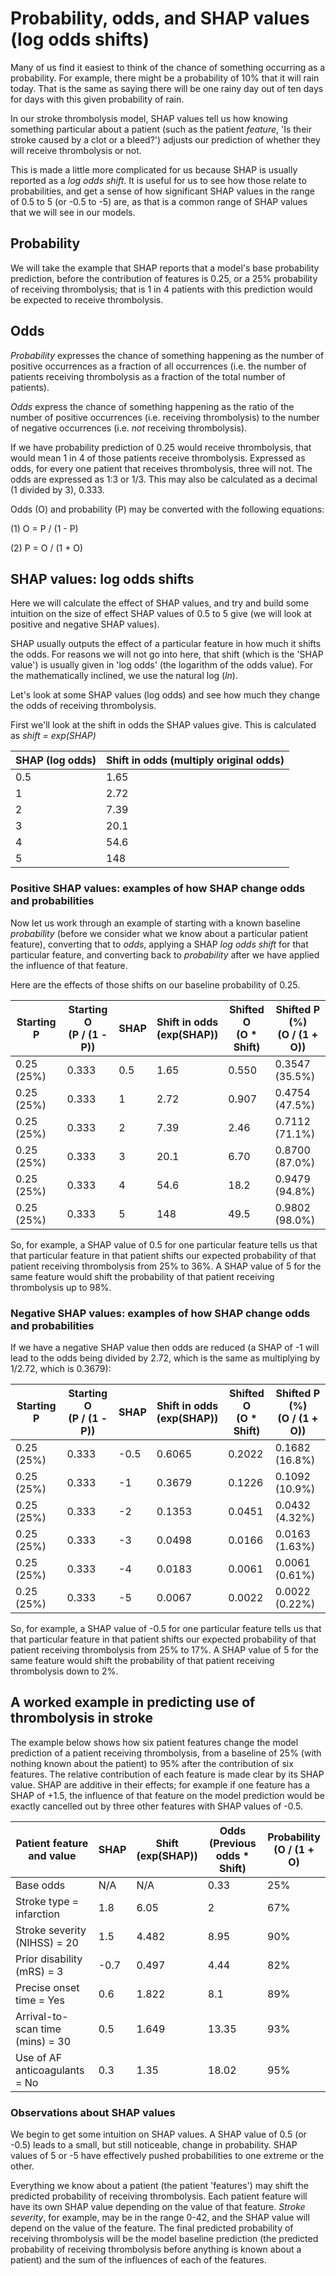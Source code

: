 # Probability, odds, and SHAP values (log odds shifts)

Many of us find it easiest to think of the chance of something occurring as a probability. For example, there might be a probability of 10% that it will rain today. That is the same as saying there will be one rainy day out of ten days for days with this given probability of rain.

In our stroke thrombolysis model, SHAP values tell us how knowing something particular about a patient (such as the patient *feature*, 'Is their stroke caused by a clot or a bleed?') adjusts our prediction of whether they will receive thrombolysis or not.

This is made a little more complicated for us because SHAP is usually reported as a *log odds shift*. It is useful for us to see how those relate to probabilities, and get a sense of how significant SHAP values in the range of 0.5 to 5 (or -0.5 to -5) are, as that is a common range of SHAP values that we will see in our models.

## Probability

We will take the example that SHAP reports that a model's base probability prediction, before the contribution of features is 0.25, or a 25% probability of receiving thrombolysis; that is 1 in 4 patients with this prediction would be expected to receive thrombolysis.

## Odds

*Probability* expresses the chance of something happening as the number of positive occurrences as a fraction of all occurrences (i.e. the number of patients receiving thrombolysis as a fraction of the total number of patients).

*Odds* express the chance of something happening as the ratio of the number of positive occurrences (i.e. receiving thrombolysis) to the number of negative occurrences (i.e. *not* receiving thrombolysis).

If we have probability prediction of 0.25 would receive thrombolysis, that would mean 1 in 4 of those patients receive thrombolysis. Expressed as odds, for every one patient that receives thrombolysis, three will not. The odds are expressed as 1:3 or 1/3. This may also be calculated as a decimal (1 divided by 3), 0.333.

Odds (O) and probability (P) may be converted with the following equations:

(1) O = P / (1 - P)

(2) P = O / (1 + O)

## SHAP values: log odds shifts

Here we will calculate the effect of SHAP values, and try and build some intuition on the size of effect SHAP values of 0.5 to 5 give (we will look at positive and negative SHAP values).

SHAP usually outputs the effect of a particular feature in how much it shifts the odds. For reasons we will not go into here, that shift (which is the 'SHAP value') is usually given in 'log odds' (the logarithm of the odds value). For the mathematically inclined, we use the natural log (*ln*).

Let's look at some SHAP values (log odds) and see how much they change the odds of receiving thrombolysis. 

First we'll look at the shift in odds the SHAP values give. This is calculated as *shift = exp(SHAP)*

| SHAP (log odds) | Shift in odds (multiply original odds) |
|-----------------|----------------------------------------|
| 0.5             | 1.65                                   |
| 1               | 2.72                                   |
| 2               | 7.39                                   |
| 3               | 20.1                                   |
| 4               | 54.6                                   |
| 5               | 148                                    |

### Positive SHAP values: examples of how SHAP change odds and probabilities

Now let us work through an example of starting with a known baseline *probability* (before we consider what we know about a particular patient feature), converting that to *odds*, applying a SHAP *log odds shift* for that particular feature, and converting back to *probability* after we have applied the influence of that feature.

Here are the effects of those shifts on our baseline probability of 0.25.

| Starting P | Starting O<br>(P / (1 - P)) | SHAP | Shift in odds<br>(exp(SHAP)) | Shifted O<br>(O * Shift) | Shifted P (%)<br>(O / (1 + O)) |
|------------|-----------------------------|------|------------------------------|--------------------------|--------------------------------|
| 0.25 (25%) | 0.333                       | 0.5  | 1.65                         | 0.550                    | 0.3547 (35.5%)                 |
| 0.25 (25%) | 0.333                       | 1    | 2.72                         | 0.907                    | 0.4754 (47.5%)                 |
| 0.25 (25%) | 0.333                       | 2    | 7.39                         | 2.46                     | 0.7112 (71.1%)                 |
| 0.25 (25%) | 0.333                       | 3    | 20.1                         | 6.70                     | 0.8700 (87.0%)                 |
| 0.25 (25%) | 0.333                       | 4    | 54.6                         | 18.2                     | 0.9479 (94.8%)                 |
| 0.25 (25%) | 0.333                       | 5    | 148                          | 49.5                     | 0.9802 (98.0%)                 |


So, for example, a SHAP value of 0.5 for one particular feature tells us that that particular feature in that patient shifts our expected probability of that patient receiving thrombolysis from 25% to 36%. A SHAP value of 5 for the same feature would shift the probability of that patient receiving thrombolysis up to 98%.

### Negative SHAP values: examples of how SHAP change odds and probabilities

If we have a negative SHAP value then odds are reduced (a SHAP of -1 will lead to the odds being divided by 2.72, which is the same as multiplying by 1/2.72, which is 0.3679):

| Starting P | Starting O<br>(P / (1 - P)) | SHAP | Shift in odds<br>(exp(SHAP)) | Shifted O<br>(O * Shift) | Shifted P (%)<br>(O / (1 + O)) |
|------------|-----------------------------|------|------------------------------|--------------------------|--------------------------------|
| 0.25 (25%) | 0.333                       | -0.5 | 0.6065                       | 0.2022                   | 0.1682 (16.8%)                 |
| 0.25 (25%) | 0.333                       | -1   | 0.3679                       | 0.1226                   | 0.1092 (10.9%)                 |
| 0.25 (25%) | 0.333                       | -2   | 0.1353                       | 0.0451                   | 0.0432 (4.32%)                 |
| 0.25 (25%) | 0.333                       | -3   | 0.0498                       | 0.0166                   | 0.0163 (1.63%)                 |
| 0.25 (25%) | 0.333                       | -4   | 0.0183                       | 0.0061                   | 0.0061 (0.61%)                 |
| 0.25 (25%) | 0.333                       | -5   | 0.0067                       | 0.0022                   | 0.0022 (0.22%)                 |

So, for example, a SHAP value of -0.5 for one particular feature tells us that that particular feature in that patient shifts our expected probability of that patient receiving thrombolysis from 25% to 17%. A SHAP value of 5 for the same feature would shift the probability of that patient receiving thrombolysis down to 2%.

## A worked example in predicting use of thrombolysis in stroke

The example below shows how six patient features change the model prediction of a patient receiving thrombolysis, from a baseline of 25% (with nothing known about the patient) to 95% after the contribution of six features. The relative contribution of each feature is made clear by its SHAP value. SHAP are additive in their effects; for example if one feature has a SHAP of +1.5, the influence of that feature on the model prediction would be exactly cancelled out by three other features with SHAP values of -0.5.

| Patient feature and value        | SHAP | Shift<br>(exp(SHAP)) | Odds<br>(Previous odds * Shift) | Probability<br>(O / (1 + O) |
|----------------------------------|------|----------------------|---------------------------------|-----------------------------|
| Base odds                        | N/A  | N/A                  | 0.33                            | 25%                         |
| Stroke type = infarction         | 1.8  | 6.05                 | 2                               | 67%                         |
| Stroke severity (NIHSS) = 20     | 1.5  | 4.482                | 8.95                            | 90%                         |
| Prior disability (mRS) = 3       | -0.7 | 0.497                | 4.44                            | 82%                         |
| Precise onset time = Yes         | 0.6  | 1.822                | 8.1                             | 89%                         |
| Arrival-to-scan time (mins) = 30 | 0.5  | 1.649                | 13.35                           | 93%                         |
| Use of AF anticoagulants = No    | 0.3  | 1.35                 | 18.02                           | 95%                         |

### Observations about SHAP values

We begin to get some intuition on SHAP values. A SHAP value of 0.5 (or -0.5) leads to a small, but still noticeable, change in probability. SHAP values of 5 or -5 have effectively pushed probabilities to one extreme or the other.

Everything we know about a patient (the patient 'features') may shift the predicted probability of receiving thrombolysis. Each patient feature will have its own SHAP value depending on the value of that feature. *Stroke severity*, for example, may be in the range 0-42, and the SHAP value will depend on the value of the feature. The final predicted probability of receiving thrombolysis will be the model baseline prediction (the predicted probability of receiving thrombolysis before anything is known about a patient) and the sum of the influences of each of the features.







